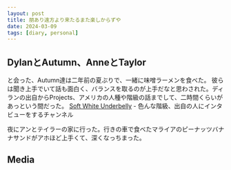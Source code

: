 ```yaml
---
layout: post
title: 朋あり遠方より来たるまた楽しからずや
date: 2024-03-09
tags: [diary, personal]
---
```


## DylanとAutumn、AnneとTaylor
と会った、Autumn達は二年前の夏ぶりで、一緒に味噌ラーメンを食べた。
彼らは聞き上手でいて話も面白く、バランスを取るのが上手だなと思わされた。ディランの出自からProjects、アメリカの人種や階級の話までして、二時間くらいがあっという間だった。
[Soft White Underbelly](https://www.youtube.com/@SoftWhiteUnderbelly/videos) - 色んな階級、出自の人にインタビューをするチャンネル

夜にアンとテイラーの家に行った。行きの車で食べたマライアのピーナッツバナナサンドがアホほど上手くて、深くなっちまった。
## Media

<div style="display: flex; flex-wrap: wrap; gap: 10px;"><img src="https://lh3.googleusercontent.com/lr/AAJ1LKd5GPv7PPObw-aeJHcoVry6hWCI_4zMy82qR92PTx0n1z6TQoFgQAszD-qWcIWYj70VP5AGYN0MeYo8YjzidSqXolowZEXO1av5MhufCoXPwXSVGTQPfeaA5Y-Opdql5oqyW8-e6qwphHS5dvn-cnhYiQhRTbw-UlXyINvw-6JqtETWhD4qcxHdK_f3MnjxcN8krulV7AwAVQNA30IOwu-4by4UBeJStoL4A5pga_Wkt3SkEjBMCN2Mww32476AjetzipyauVWgBDNC8rlIHGmPyONxN-qeoOZZnvxW_ZVN_-Fraf5BINmc3l8clKk6lkJslkPDOYlUZfOeUFqexQ57z4wt0SskomfJYRvD1t9cxsAWXNgabiQEcm9lQiDQUdiT3-Po18BEbppU3eTb67Lk5RD3ggKqzTQ2UWaZi5ExtsORqyr1h2JGan0olr6AsZqkMpukkIRTXd-QwCKm38McBze3f00XzsGKFHgsWW3R8Ee-EJkZYx_hNUAkAlpAgYrMJTj0vKpd0Eb_QIt2qwcdTfbQhc60hEX8L7Vcz-xC1O_8qEN-cnWT7N2K4tZDUbrltjHX_bdzI8ydcNW6X2jN9YaAdUrw1hHDqOphj69DbmL1k7EbDapv8A69KmYgYChBlvFGafbCJ_fup_mdt8sWWOAiLXvodLfhb57L-ubP4kCdIrrUNXvpJvdiMTkmjztoQP1fBjoGlh5zVckTLTgayU2iGa-4iqQtPgPiK2VgOMsRn3potvqQXZd0igXTyxpwmlsZ5qYHjCwrdzdpWfvyuqxNSP3CqM7BIZcr4Zjg6Un3hTJP6IN99zC0LJ3cLyrybq_I62vGcCm9yv5O9Hf4oSMmTOePVTjLOdFWUHvkIAYoBHGxH2CPCkGo2GscAIXwb-VXXLiw6GsUE1T3FjYzV6djkOT13QtWpaxJOMZH6wbyau3vlyJMCWmWbuD4QNUJoEfQ-TBbNCKH36cxybGP-LS2qA" alt="" style="max-width: 100%; height: auto;"><br></div>
